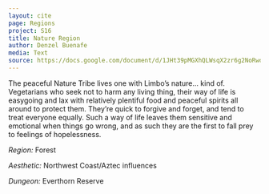 ```yaml
---
layout: cite
page: Regions
project: S16
title: Nature Region
author: Denzel Buenafe
media: Text
source: https://docs.google.com/document/d/1JHt39pMGXhQLWsqX2zr6g2NoRwodMRkLx43RGFzTqh8/edit?usp=sharing
---
```

The peaceful Nature Tribe lives one with Limbo’s nature… kind of. Vegetarians who seek not to harm any living thing, their way of life is easygoing and lax with relatively plentiful food and peaceful spirits all around to protect them. They’re quick to forgive and forget, and tend to treat everyone equally. Such a way of life leaves them sensitive and emotional when things go wrong, and as such they are the first to fall prey to feelings of hopelessness.

*Region:* Forest

*Aesthetic:* Northwest Coast/Aztec influences

*Dungeon:* Everthorn Reserve
